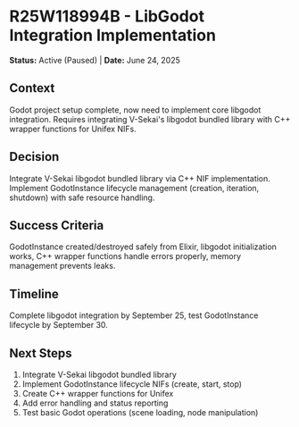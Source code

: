 # **R25W118994B - LibGodot Integration Implementation**

**Status:** Active (Paused) | **Date:** June 24, 2025

## **Context**
Godot project setup complete, now need to implement core libgodot integration. Requires integrating V-Sekai's libgodot bundled library with C++ wrapper functions for Unifex NIFs.

## **Decision**
Integrate V-Sekai libgodot bundled library via C++ NIF implementation. Implement GodotInstance lifecycle management (creation, iteration, shutdown) with safe resource handling.

## **Success Criteria**
GodotInstance created/destroyed safely from Elixir, libgodot initialization works, C++ wrapper functions handle errors properly, memory management prevents leaks.

## **Timeline**
Complete libgodot integration by September 25, test GodotInstance lifecycle by September 30.

## **Next Steps**
1. Integrate V-Sekai libgodot bundled library
2. Implement GodotInstance lifecycle NIFs (create, start, stop)
3. Create C++ wrapper functions for Unifex
4. Add error handling and status reporting
5. Test basic Godot operations (scene loading, node manipulation)
